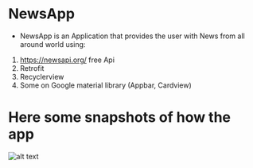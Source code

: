 # NewsApp
 - NewsApp is an Application that provides the user with News from all around world using:
  1. https://newsapi.org/ free Api 
  2. Retrofit
  3. Recyclerview
  4. Some on Google material library (Appbar, Cardview)

# Here some snapshots of how the app
![alt text](https://drive.google.com/file/d/1WrIRVqTy8kgw4yVcint3-OhH62dJsuAO/view?usp=sharing)


